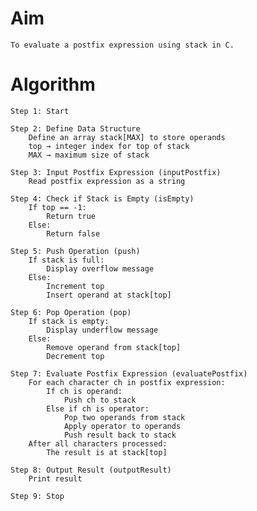 
# Aim

    To evaluate a postfix expression using stack in C.

# Algorithm

    Step 1: Start

    Step 2: Define Data Structure
        Define an array stack[MAX] to store operands
        top → integer index for top of stack
        MAX → maximum size of stack

    Step 3: Input Postfix Expression (inputPostfix)
        Read postfix expression as a string

    Step 4: Check if Stack is Empty (isEmpty)
        If top == -1:
            Return true
        Else:
            Return false

    Step 5: Push Operation (push)
        If stack is full:
            Display overflow message
        Else:
            Increment top
            Insert operand at stack[top]

    Step 6: Pop Operation (pop)
        If stack is empty:
            Display underflow message
        Else:
            Remove operand from stack[top]
            Decrement top

    Step 7: Evaluate Postfix Expression (evaluatePostfix)
        For each character ch in postfix expression:
            If ch is operand:
                Push ch to stack
            Else if ch is operator:
                Pop two operands from stack
                Apply operator to operands
                Push result back to stack
        After all characters processed:
            The result is at stack[top]

    Step 8: Output Result (outputResult)
        Print result

    Step 9: Stop
